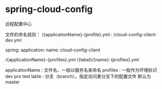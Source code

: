 # spring-cloud-config
远程配置中心

文件的命名规则：
/{applicationName}-{profile}.yml  :  /cloud-config-client-dev.yml

spring:
  application:
    name: cloud-config-client
    
 
 
/{applicationName}-{profiles}.yml
/{label}/{name}-{profiles}.yml

applicationName : 文件名，一般以服务名来命名
profiles : 一般作为环境标识 dev pro test 
lable : 分支（branch），指定访问某分支下的配置文件 默认为master
    
